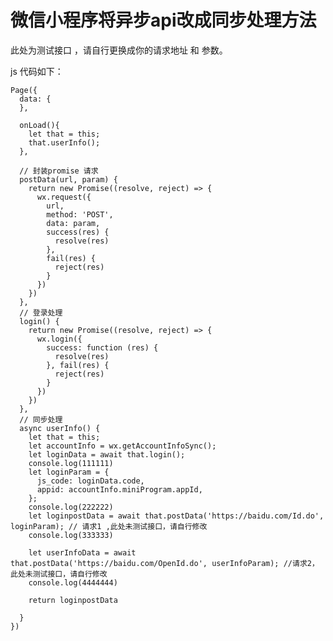 # 微信小程序将异步api改成同步处理方法

此处为测试接口 ，请自行更换成你的请求地址 和 参数。

js 代码如下：

	Page({
	  data: {
	  },
	  
	  onLoad(){
	    let that = this;
	    that.userInfo();
	  },
	  
	  // 封装promise 请求
	  postData(url, param) {
	    return new Promise((resolve, reject) => {
	      wx.request({
	        url,
	        method: 'POST',
	        data: param,
	        success(res) {
	          resolve(res)
	        },
	        fail(res) {
	          reject(res)
	        }
	      })
	    })
	  },
	  // 登录处理
	  login() {
	    return new Promise((resolve, reject) => {
	      wx.login({
	        success: function (res) {
	          resolve(res)
	        }, fail(res) {
	          reject(res)
	        }
	      })
	    })
	  },
	  // 同步处理
	  async userInfo() {
	    let that = this;
	    let accountInfo = wx.getAccountInfoSync();
	    let loginData = await that.login();
	    console.log(111111)
	    let loginParam = {
	      js_code: loginData.code,
	      appid: accountInfo.miniProgram.appId,
	    };
	    console.log(222222)
	    let loginpostData = await that.postData('https://baidu.com/Id.do', loginParam); // 请求1 ,此处未测试接口，请自行修改
	    console.log(333333)
	
	    let userInfoData = await that.postData('https://baidu.com/OpenId.do', userInfoParam); //请求2，此处未测试接口，请自行修改
	    console.log(4444444)
	
	    return loginpostData
	
	  }
	})